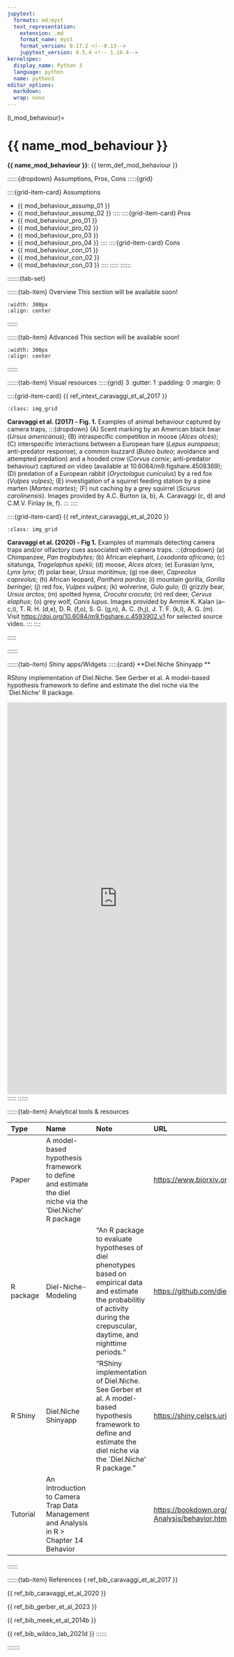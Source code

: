 ```yaml
---
jupytext:
  formats: md:myst
  text_representation:
    extension: .md
    format_name: myst
    format_version: 0.17.2 <!--0.13-->
    jupytext_version: 6.5.4 <!-- 1.16.4-->
kernelspec:
  display_name: Python 3
  language: python
  name: python3
editor_options: 
  markdown: 
  wrap: none
---
```

(i_mod_behaviour)=
# {{ name_mod_behaviour }}

**{{ name_mod_behaviour }}**: {{ term_def_mod_behaviour }}

::::::{dropdown} Assumptions, Pros, Cons
:::::{grid}

::::{grid-item-card} Assumptions
- {{ mod_behaviour_assump_01 }}
- {{ mod_behaviour_assump_02 }}
::::
::::{grid-item-card} Pros
- {{ mod_behaviour_pro_01 }}
- {{ mod_behaviour_pro_02 }}
- {{ mod_behaviour_pro_03 }}
- {{ mod_behaviour_pro_04 }}
::::
::::{grid-item-card} Cons
- {{ mod_behaviour_con_01 }}
- {{ mod_behaviour_con_02 }}
- {{ mod_behaviour_con_03 }}
::::
:::::
::::::

:::::::{tab-set}

::::::{tab-item} Overview
This section will be available soon!

```{figure} ../03_images/03_image_files/00_coming_soon.png
:width: 300px
:align: center
```
::::::

::::::{tab-item} Advanced
This section will be available soon!

```{figure} ../03_images/03_image_files/00_coming_soon.png
:width: 300px
:align: center
```
::::::

::::::{tab-item} Visual resources
:::::{grid} 3
:gutter: 1
:padding: 0
:margin: 0

::::{grid-item-card} {{ ref_intext_caravaggi_et_al_2017 }}
```{figure} ../03_images/03_image_files/caravaggi_et_al_2017_fig1_clipped.png
:class: img_grid
```
**Caravaggi et al. (2017) - Fig. 1.** Examples of animal behaviour captured by camera traps,
:::{dropdown}
(A) Scent marking by an American black bear (*Ursus americanus*); (B) intraspecific competition in moose (*Alces alces*); (C) interspecific interactions between a European hare (*Lepus europaeus*; anti-predator response), a common buzzard (*Buteo buteo*; avoidance and attempted predation) and a hooded crow (*Corvus cornix*; anti-predator behaviour) captured on video (available at 10.6084/m9.figshare.4508369); (D) predation of a European rabbit (*Oryctolagus cuniculus*) by a red fox (*Vulpes vulpes*); (E) investigation of a squirrel feeding station by a pine marten (*Martes martes*); (F) nut caching by a grey squirrel (*Sciurus carolinensis*). Images provided by A.C. Burton (a, b), A. Caravaggi (c, d) and C.M.V. Finlay (e, f).
:::
::::

::::{grid-item-card} {{ ref_intext_caravaggi_et_al_2020 }}
```{figure} ../03_images/03_image_files/caravaggi_et_al_2020_fig1_clipped.png 
:class: img_grid
```
**Caravaggi et al. (2020) - Fig 1.** Examples of mammals detecting camera traps and/or olfactory cues associated with camera traps.
:::{dropdown}
(a) Chimpanzee, *Pan troglodytes*; (b) African elephant, *Loxodonta africana*; (c) sitatunga, *Tragelaphus spekii*; (d) moose, *Alces alces*; (e) Eurasian lynx, *Lynx lynx*; (f) polar bear, *Ursus maritimus*; (g) roe deer, *Capreolus capreolus*; (h) African leopard, *Panthera pardus*; (i) mountain gorilla, *Gorilla beringei*; (j) red fox, *Vulpes vulpes*; (k) wolverine, *Gulo gulo*; (l) grizzly bear, *Ursus arctos*; (m) spotted hyena, *Crocuta crocuta*; (n) red deer, *Cervus elaphus*; (o) grey wolf, *Canis lupus*. Images provided by Ammie K. Kalan (a–c,i), T. R. H. (d,e), D. R. (f,o), S. G. (g,n), A. C. (h,j), J. T. F. (k,l), A. G. (m). Visit <https://doi.org/10.6084/m9.figshare.c.4593902.v1> for selected source video.
:::
::::

:::::

::::::

::::::{tab-item} Shiny apps/Widgets
:::::{card}
**Diel.Niche Shinyapp **

RShiny implementation of Diel.Niche. See Gerber et al. A model-based hypothesis framework to define and estimate the diel niche via the `Diel.Niche' R package.

<iframe 
    width="100%"
    height="900"
    src="https://shiny.uri.edu/bgerber/DielNiche/"
    frameborder="0" 
    allow="accelerometer; autoplay; clipboard-write; encrypted-media; gyroscope; picture-in-picture"
    allowfullscreen>
</iframe>
:::::
::::::

::::::{tab-item} Analytical tools & resources

| Type | Name | Note | URL |Reference |
|:----------------|:---------------------------------------|:----------------------------------------------------------------|:----------------------------------------------------------------|:----------------------------------------------------------------|
| Paper | A model-based hypothesis framework to define and estimate the diel niche via the ‘Diel.Niche’ R package |  | <https://www.biorxiv.org/content/10.1101/2023.06.21.545898v1> | {{ ref_bib_gerber_et_al_2023 }} |
| R package | Diel-Niche-Modeling | “An R package to evaluate hypotheses of diel phenotypes based on empirical data and estimate the probabilitiy of activity during the crepuscular, daytime, and nighttime periods.” | <https://github.com/diel-project/Diel-Niche-Modeling> | {{ ref_bib_gerber_et_al_2023 }} |
| R Shiny | Diel.Niche Shinyapp | “RShiny implementation of Diel.Niche. See Gerber et al. A model-based hypothesis framework to define and estimate the diel niche via the `Diel.Niche' R package.” | <https://shiny.celsrs.uri.edu/bgerber/DielNiche/> | {{ ref_bib_gerber_et_al_2023 }} |
| Tutorial | An Introduction to Camera Trap Data Management and Analysis in R > Chapter 14 Behavior |     | <https://bookdown.org/c_w_beirne/wildCo-Data-Analysis/behavior.html> | {{ ref_bib_wildco_lab_2021d }} |
::::::

::::::{tab-item} References
{ ref_bib_caravaggi_et_al_2017 }}

{{ ref_bib_caravaggi_et_al_2020 }}

{{ ref_bib_gerber_et_al_2023 }}

{{ ref_bib_meek_et_al_2014b }}

{{ ref_bib_wildco_lab_2021d }}
::::::

:::::::